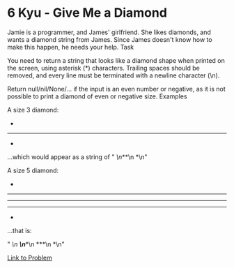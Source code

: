 # 6 Kyu - Give Me a Diamond

Jamie is a programmer, and James' girlfriend. She likes diamonds, and wants a diamond string from James. Since James doesn't know how to make this happen, he needs your help.
Task

You need to return a string that looks like a diamond shape when printed on the screen, using asterisk (*) characters. Trailing spaces should be removed, and every line must be terminated with a newline character (\n).

Return null/nil/None/... if the input is an even number or negative, as it is not possible to print a diamond of even or negative size.
Examples

A size 3 diamond:

 *
***
 *

...which would appear as a string of " *\n***\n *\n"

A size 5 diamond:

  *
 ***
*****
 ***
  *

...that is:

"  *\n ***\n*****\n ***\n  *\n"


[Link to Problem](https://www.codewars.com/kata/5503013e34137eeeaa001648/train/javascript)